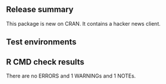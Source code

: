 ## Release summary

This package is new on CRAN. It contains a hacker news client.

## Test environments

## R CMD check results

There are no ERRORS and 1 WARNINGs and 1 NOTEs.